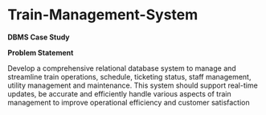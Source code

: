# Train-Management-System
**DBMS Case Study**

**Problem Statement**

Develop a comprehensive relational database system to manage and streamline train operations, schedule, ticketing status, staff management, utility management and maintenance.
This system should support real-time updates, be accurate and efficiently handle various aspects of train management to improve operational efficiency and customer satisfaction

